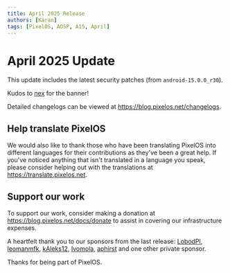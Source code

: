 ```yaml
---
title: April 2025 Release
authors: [Karan]
tags: [PixelOS, AOSP, A15, April]
---
```


# April 2025 Update

This update includes the latest security patches (from `android-15.0.0_r30`).

<Banner src="https://github.com/PixelOS-CI/blog_assets/blob/main/2025-04-22/banner.png?raw=True" />

Kudos to [nex](https://t.me/spesmynuts) for the banner!

Detailed changelogs can be viewed at <https://blog.pixelos.net/changelogs>.

## Help translate PixelOS

We would also like to thank those who have been translating PixelOS into different languages for their contributions as they've been a great help. If you've noticed anything that isn't translated in a language you speak, please consider helping out with the translations at <https://translate.pixelos.net>.

## Support our work

To support our work, consider making a donation at <https://blog.pixelos.net/docs/donate> to assist in covering our infrastructure expenses.

A heartfelt thank you to our sponsors from the last release: [LobodPl](https://github.com/LobodPl), [leomanmfk](https://github.com/leomanmfk), [kAleks12](https://github.com/kAleks12), [Ivomola](https://github.com/Ivomola), [aphirst](https://github.com/aphirst) and one other private sponsor.

Thanks for being part of PixelOS.
